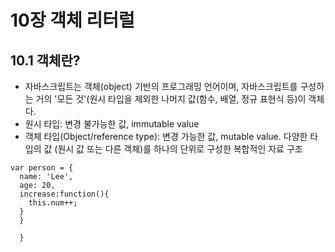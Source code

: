 # 10장 객체 리터럴

## 10.1 객체란?
- 자바스크립트는 객체(object) 기반의 프로그래밍 언어이며, 자바스크립트를 구성하는 거의 '모든 것'(원시 타입을 제외한 나머지 값(함수, 배열, 정규 표현식 등)이 객체다.
- 원시 타입: 변경 불가능한 값, immutable value
- 객체 타입(Object/reference type): 변경 가능한 값, mutable value. 다양한 타입의 값 (원시 값 또는 다른 객체)를 하나의 단위로 구성한 복합적인 자료 구조

```
var person = {
  name: 'Lee',
  age: 20,
  increase:function(){
    this.num++;
  }
  }
  
  }